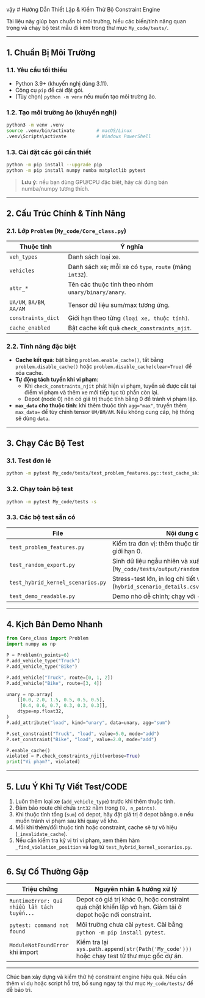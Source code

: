 vậy # Hướng Dẫn Thiết Lập & Kiểm Thử Bộ Constraint Engine

Tài liệu này giúp bạn chuẩn bị môi trường, hiểu các biến/tính năng quan trọng và chạy bộ test mẫu đi kèm trong thư mục `My_code/tests/`.

---

## 1. Chuẩn Bị Môi Trường

### 1.1. Yêu cầu tối thiểu
- Python 3.9+ (khuyến nghị dùng 3.11).
- Công cụ `pip` để cài đặt gói.
- (Tùy chọn) `python -m venv` nếu muốn tạo môi trường ảo.

### 1.2. Tạo môi trường ảo (khuyến nghị)
```bash
python3 -m venv .venv
source .venv/bin/activate        # macOS/Linux
.venv\Scripts\activate           # Windows PowerShell
```

### 1.3. Cài đặt các gói cần thiết
```bash
python -m pip install --upgrade pip
python -m pip install numpy numba matplotlib pytest
```

> **Lưu ý:** nếu bạn dùng GPU/CPU đặc biệt, hãy cài đúng bản numba/numpy tương thích.

---

## 2. Cấu Trúc Chính & Tính Năng

### 2.1. Lớp `Problem` (`My_code/Core_class.py`)
| Thuộc tính | Ý nghĩa |
|------------|---------|
| `veh_types` | Danh sách loại xe. |
| `vehicles` | Danh sách xe; mỗi xe có `type`, `route` (mảng `int32`). |
| `attr_*` | Tên các thuộc tính theo nhóm `unary/binary/anary`. |
| `UA/UM`, `BA/BM`, `AA/AM` | Tensor dữ liệu sum/max tương ứng. |
| `constraints_dict` | Giới hạn theo từng `(loại xe, thuộc tính)`. |
| `cache_enabled` | Bật cache kết quả `check_constraints_njit`. |

### 2.2. Tính năng đặc biệt
- **Cache kết quả**: bật bằng `problem.enable_cache()`, tắt bằng `problem.disable_cache()` hoặc `problem.disable_cache(clear=True)` để xóa cache.
- **Tự động tách tuyến khi vi phạm**:
  - Khi `check_constraints_njit` phát hiện vi phạm, tuyến sẽ được cắt tại điểm vi phạm và thêm xe mới tiếp tục từ phần còn lại.
  - Depot (node 0) nên có giá trị thuộc tính bằng 0 để tránh vi phạm lặp.
- **`max_data` cho thuộc tính**: khi thêm thuộc tính `agg="max"`, truyền thêm `max_data=` để tùy chỉnh tensor `UM/BM/AM`. Nếu không cung cấp, hệ thống sẽ dùng `data`.

---

## 3. Chạy Các Bộ Test

### 3.1. Test đơn lẻ
```bash
python -m pytest My_code/tests/test_problem_features.py::test_cache_skips_kernel_when_enabled -s
```

### 3.2. Chạy toàn bộ test
```bash
python -m pytest My_code/tests -s
```

### 3.3. Các bộ test sẵn có
| File | Nội dung chính |
|------|----------------|
| `test_problem_features.py` | Kiểm tra đơn vị: thêm thuộc tính, tách tuyến, cache, giới hạn 0. |
| `test_random_export.py` | Sinh dữ liệu ngẫu nhiên và xuất CSV (`My_code/tests/output/random_constraint_runs.csv`). |
| `test_hybrid_kernel_scenarios.py` | Stress-test lớn, in log chi tiết và xuất CSV (`hybrid_scenario_details.csv`). |
| `test_demo_readable.py` | Demo nhỏ dễ chỉnh; chạy với `-s` để xem log gọn. |

---

## 4. Kịch Bản Demo Nhanh

```python
from Core_class import Problem
import numpy as np

P = Problem(n_points=6)
P.add_vehicle_type("Truck")
P.add_vehicle_type("Bike")

P.add_vehicle("Truck", route=[0, 1, 2])
P.add_vehicle("Bike", route=[3, 4])

unary = np.array(
    [[0.0, 2.0, 1.5, 0.5, 0.5, 0.5],
     [0.4, 0.6, 0.7, 0.3, 0.3, 0.3]],
    dtype=np.float32,
)
P.add_attribute("load", kind="unary", data=unary, agg="sum")

P.set_constraint("Truck", "load", value=5.0, mode="add")
P.set_constraint("Bike", "load", value=2.0, mode="add")

P.enable_cache()
violated = P.check_constraints_njit(verbose=True)
print("Vi phạm?", violated)
```

---

## 5. Lưu Ý Khi Tự Viết Test/CODE
1. Luôn thêm loại xe (`add_vehicle_type`) trước khi thêm thuộc tính.
2. Đảm bảo route chỉ chứa `int32` nằm trong `[0, n_points)`.
3. Khi thuộc tính tổng (`sum`) có depot, hãy đặt giá trị ở depot bằng `0.0` nếu muốn tránh vi phạm sau khi quay về kho.
4. Mỗi khi thêm/đổi thuộc tính hoặc constraint, cache sẽ tự vô hiệu (`_invalidate_cache`).
5. Nếu cần kiểm tra kỹ vị trí vi phạm, xem thêm hàm `_find_violation_position` và log từ `test_hybrid_kernel_scenarios.py`.

---

## 6. Sự Cố Thường Gặp
| Triệu chứng | Nguyên nhân & hướng xử lý |
|-------------|---------------------------|
| `RuntimeError: Quá nhiều lần tách tuyến...` | Depot có giá trị khác 0, hoặc constraint quá chặt khiến lặp vô hạn. Giảm tải ở depot hoặc nới constraint. |
| `pytest: command not found` | Môi trường chưa cài `pytest`. Cài bằng `python -m pip install pytest`. |
| `ModuleNotFoundError` khi import | Kiểm tra lại `sys.path.append(str(Path('My_code')))` hoặc chạy test từ thư mục gốc dự án. |

---

Chúc bạn xây dựng và kiểm thử hệ constraint engine hiệu quả. Nếu cần thêm ví dụ hoặc script hỗ trợ, bổ sung ngay tại thư mục `My_code/tests/` để dễ bảo trì. 
